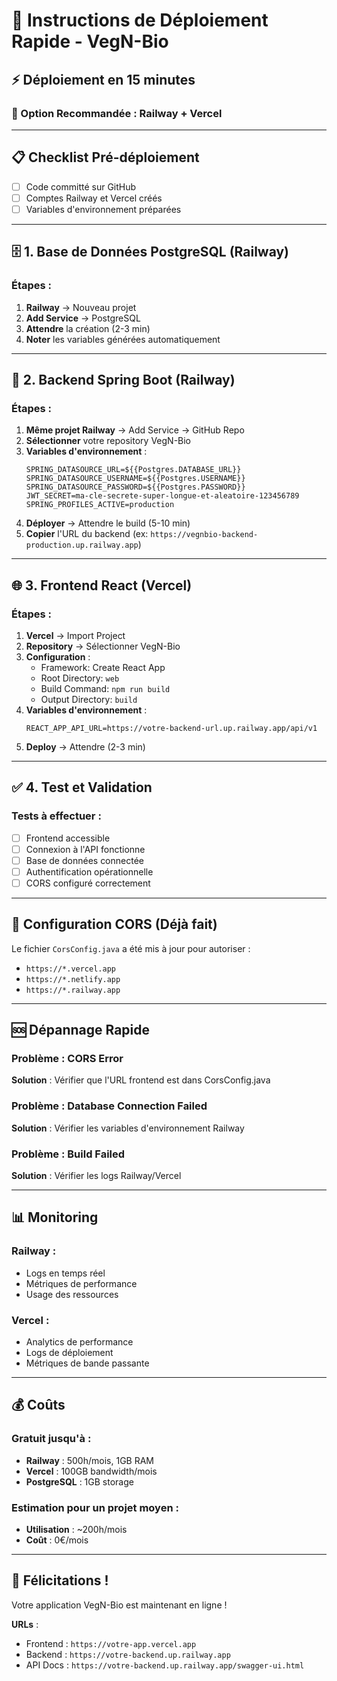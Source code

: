 # 🚀 Instructions de Déploiement Rapide - VegN-Bio

## ⚡ Déploiement en 15 minutes

### 🎯 Option Recommandée : Railway + Vercel

---

## 📋 Checklist Pré-déploiement

- [ ] Code committé sur GitHub
- [ ] Comptes Railway et Vercel créés
- [ ] Variables d'environnement préparées

---

## 🗄️ 1. Base de Données PostgreSQL (Railway)

### Étapes :
1. **Railway** → Nouveau projet
2. **Add Service** → PostgreSQL
3. **Attendre** la création (2-3 min)
4. **Noter** les variables générées automatiquement

---

## 🔧 2. Backend Spring Boot (Railway)

### Étapes :
1. **Même projet Railway** → Add Service → GitHub Repo
2. **Sélectionner** votre repository VegN-Bio
3. **Variables d'environnement** :
   ```
   SPRING_DATASOURCE_URL=${{Postgres.DATABASE_URL}}
   SPRING_DATASOURCE_USERNAME=${{Postgres.USERNAME}}
   SPRING_DATASOURCE_PASSWORD=${{Postgres.PASSWORD}}
   JWT_SECRET=ma-cle-secrete-super-longue-et-aleatoire-123456789
   SPRING_PROFILES_ACTIVE=production
   ```
4. **Déployer** → Attendre le build (5-10 min)
5. **Copier** l'URL du backend (ex: `https://vegnbio-backend-production.up.railway.app`)

---

## 🌐 3. Frontend React (Vercel)

### Étapes :
1. **Vercel** → Import Project
2. **Repository** → Sélectionner VegN-Bio
3. **Configuration** :
   - Framework: Create React App
   - Root Directory: `web`
   - Build Command: `npm run build`
   - Output Directory: `build`
4. **Variables d'environnement** :
   ```
   REACT_APP_API_URL=https://votre-backend-url.up.railway.app/api/v1
   ```
5. **Deploy** → Attendre (2-3 min)

---

## ✅ 4. Test et Validation

### Tests à effectuer :
- [ ] Frontend accessible
- [ ] Connexion à l'API fonctionne
- [ ] Base de données connectée
- [ ] Authentification opérationnelle
- [ ] CORS configuré correctement

---

## 🔧 Configuration CORS (Déjà fait)

Le fichier `CorsConfig.java` a été mis à jour pour autoriser :
- `https://*.vercel.app`
- `https://*.netlify.app`
- `https://*.railway.app`

---

## 🆘 Dépannage Rapide

### Problème : CORS Error
**Solution** : Vérifier que l'URL frontend est dans CorsConfig.java

### Problème : Database Connection Failed
**Solution** : Vérifier les variables d'environnement Railway

### Problème : Build Failed
**Solution** : Vérifier les logs Railway/Vercel

---

## 📊 Monitoring

### Railway :
- Logs en temps réel
- Métriques de performance
- Usage des ressources

### Vercel :
- Analytics de performance
- Logs de déploiement
- Métriques de bande passante

---

## 💰 Coûts

### Gratuit jusqu'à :
- **Railway** : 500h/mois, 1GB RAM
- **Vercel** : 100GB bandwidth/mois
- **PostgreSQL** : 1GB storage

### Estimation pour un projet moyen :
- **Utilisation** : ~200h/mois
- **Coût** : 0€/mois

---

## 🎉 Félicitations !

Votre application VegN-Bio est maintenant en ligne !

**URLs** :
- Frontend : `https://votre-app.vercel.app`
- Backend : `https://votre-backend.up.railway.app`
- API Docs : `https://votre-backend.up.railway.app/swagger-ui.html`
